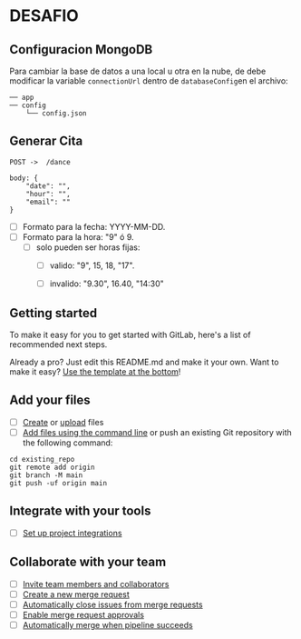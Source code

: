 # DESAFIO

## Configuracion MongoDB

Para cambiar la base de datos a una local u otra en la nube, de debe
modificar la variable `connectionUrl` dentro de `databaseConfig`en el archivo: 

```
── app
── config
    └── config.json
```

## Generar Cita

`POST ->  /dance`

```
body: {
    "date": "",
    "hour": "",
    "email": ""
}
```

- [ ] Formato para la fecha: YYYY-MM-DD.
- [ ] Formato para la hora: "9" ó 9.
  - [ ] solo pueden ser horas fijas:
    - [ ] valido: "9", 15, 18, "17".
    - [ ] invalido: "9.30", 16.40, "14:30"


## Getting started

To make it easy for you to get started with GitLab, here's a list of recommended next steps.

Already a pro? Just edit this README.md and make it your own. Want to make it easy? [Use the template at the bottom](#editing-this-readme)!

## Add your files

- [ ] [Create](https://docs.gitlab.com/ee/user/project/repository/web_editor.html#create-a-file) or [upload](https://docs.gitlab.com/ee/user/project/repository/web_editor.html#upload-a-file) files
- [ ] [Add files using the command line](https://docs.gitlab.com/ee/gitlab-basics/add-file.html#add-a-file-using-the-command-line) or push an existing Git repository with the following command:

```
cd existing_repo
git remote add origin 
git branch -M main
git push -uf origin main
```

## Integrate with your tools

- [ ] [Set up project integrations]({{INITIALIZEME_REPO_URL}}/-/settings/integrations)

## Collaborate with your team

- [ ] [Invite team members and collaborators](https://docs.gitlab.com/ee/user/project/members/)
- [ ] [Create a new merge request](https://docs.gitlab.com/ee/user/project/merge_requests/creating_merge_requests.html)
- [ ] [Automatically close issues from merge requests](https://docs.gitlab.com/ee/user/project/issues/managing_issues.html#closing-issues-automatically)
- [ ] [Enable merge request approvals](https://docs.gitlab.com/ee/user/project/merge_requests/approvals/)
- [ ] [Automatically merge when pipeline succeeds](https://docs.gitlab.com/ee/user/project/merge_requests/merge_when_pipeline_succeeds.html)
